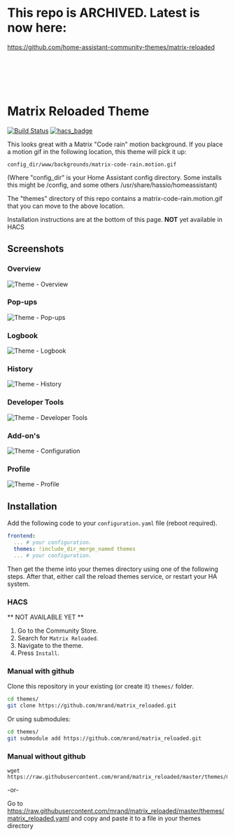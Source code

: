 # This repo is ARCHIVED.  Latest is now here:
https://github.com/home-assistant-community-themes/matrix-reloaded

<br />
<br />
<br />
<br />


# Matrix Reloaded Theme

[![Build Status](https://github.com/home-assistant-community-themes/template/workflows/.github/workflows/workflow.yml/badge.svg)](https://github.com/home-assistant-community-themes/template/actions)
[![hacs_badge](https://img.shields.io/badge/HACS-Default-orange.svg)](https://github.com/custom-components/hacs)


This looks great with a Matrix "Code rain" motion background.  If you place a motion gif in the following location,  this theme will pick it up:

```
config_dir/www/backgrounds/matrix-code-rain.motion.gif
```

(Where "config_dir" is your Home Assistant config directory.  Some installs this might be /config, and some others /usr/share/hassio/homeassistant)


The "themes" directory of this repo contains a matrix-code-rain.motion.gif that you can move to the above location.

Installation instructions are at the bottom of this page.
**NOT** yet available in HACS
  
## Screenshots

### Overview

![Theme - Overview](./docs/theme-overview.gif)

### Pop-ups

![Theme - Pop-ups](./docs/theme-popup.png)

### Logbook

![Theme - Logbook](./docs/theme-logbook.png)

### History

![Theme - History](./docs/theme-history.png)

### Developer Tools

![Theme - Developer Tools](./docs/theme-developer-tools.png)

### Add-on's

![Theme - Configuration](./docs/theme-addons.png)

### Profile

![Theme - Profile](./docs/theme-profile.png)

## Installation

Add the following code to your `configuration.yaml` file (reboot required).

```yaml
frontend:
  ... # your configuration.
  themes: !include_dir_merge_named themes
  ... # your configuration.
```

Then get the theme into your themes directory using one of the following steps.  After that, either call the reload themes service, or restart your HA system.

### HACS

** NOT AVAILABLE YET **
1. Go to the Community Store.
2. Search for `Matrix Reloaded`.
3. Navigate to the theme.
4. Press `Install`.

### Manual with github

Clone this repository in your existing (or create it) `themes/` folder.

```bash
cd themes/
git clone https://github.com/mrand/matrix_reloaded.git
```

Or using submodules:

```bash
cd themes/
git submodule add https://github.com/mrand/matrix_reloaded.git
```

### Manual without github
```
wget https://raw.githubusercontent.com/mrand/matrix_reloaded/master/themes/matrix_reloaded.yaml
```

-or-

Go to https://raw.githubusercontent.com/mrand/matrix_reloaded/master/themes/matrix_reloaded.yaml and copy and paste it to a file in your themes directory


